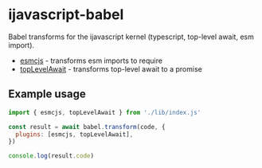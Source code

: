 # ijavascript-babel

Babel transforms for the ijavascript kernel (typescript, top-level await, esm import).

- [esmcjs](./lib/esmcjs.js) - transforms esm imports to require
- [topLevelAwait](./lib/topLevelAwait.js) - transforms top-level await to a promise

## Example usage

```js
import { esmcjs, topLevelAwait } from './lib/index.js'

const result = await babel.transform(code, {
  plugins: [esmcjs, topLevelAwait],
})

console.log(result.code)
```
